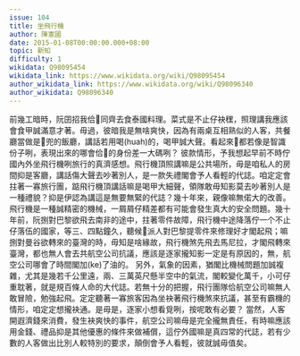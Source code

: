 ```yaml
---
issue: 104
title: 坐飛行機
author: 陳憲國
date: 2015-01-08T00:00:00.000+08:00
topic: 新知
difficulty: 1
wikidata: Q98095454
wikidata_link: https://www.wikidata.org/wiki/Q98095454
author_wikidata_link: https://www.wikidata.org/wiki/Q98096340
author_wikidata: Q98096340
---
```

前幾工暗時，阮囝招我佮𪜶同齊去食泰國料理。菜式是不止仔袂䆀，照理講我應該會食甲誠滿意才著。毋過，彼暗我是無啥爽快，因為有兩桌互相熟似的人客，共餐廳當做是𪜶兜的飯廳，講話若用喝(huah)的，喝甲誠大聲。看起來𪜶都若像是智識份子咧，表現出來的哪會佮𪜶的身份差一大碼咧？
彼款情形，予我想起早前不時佇國內外坐飛行機咧旅行的真濟感想。飛行機頂照講嘛是公共場所，毋是咱私人的房間抑是客廳，講話傷大聲去吵著別人，是一款失禮閣會予人看輕的代誌。咱定定會拄著一寡旅行團，踮飛行機頂講話嘛是喝甲大細聲，領隊敢毋知影莫去吵著別人是一種禮貌？抑是伊認為講這是無要無緊的代誌？幾十年來，親像嘛無偌大的改善。
飛行機是一種誠精密的機械，一屑屑仔精差都有可能會發生真大的安全問題。幾十年前，阮捌對巴黎欲飛去南非的途中，拄著零件故障，飛行機中途降落佇一个不止仔落伍的國家，等三、四點鐘久，聽候𪜶派人對巴黎提零件來修理好才閣起飛；嘛捌對曼谷欲轉來的臺灣的時，毋知是啥緣故，飛行機煞先飛去馬尼拉，才閣飛轉來臺灣，都也無人會去共航空公司抗議，應該是逐家攏知影一定是有原因的，無，航空公司哪會了時間閣加(ke)了油的。
另外，氣象的因素，猶閣比機械問題加誠複雜，尤其是幾若千公里遠，兩、三萬英尺懸半空中的氣流，閣較變化萬千，小可仔重耽著，就是規百條人命的大代誌。若無十分的把握，飛行團隊佮航空公司嘛無人敢冒險，勉強起飛。定定聽著一寡旅客因為坐袂著飛行機煞來抗議，甚至有霸機的情形，咱定定想攏袂通。是毋是，逐家小想看覓咧，按呢敢有必要？
當然，人客開遐濟錢來消費，發生袂爽快的事件，航空公司嘛毋是完全攏無責任，有時嘛應該用金錢、禮品抑是其他優惠的條件來做補償，這佇外國嘛是真四常的代誌，若有少數的人客做出比別人較特別的要求，顛倒會予人看輕，彼就誠毋值矣。
